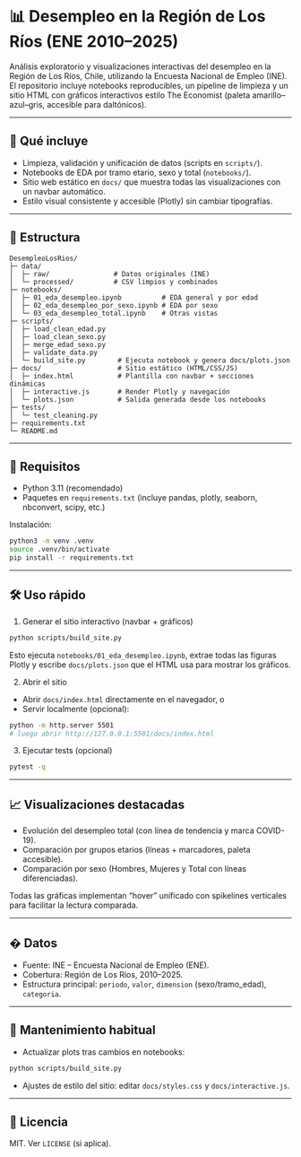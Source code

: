 # 📊 Desempleo en la Región de Los Ríos (ENE 2010–2025)

Análisis exploratorio y visualizaciones interactivas del desempleo en la Región de Los Ríos, Chile, utilizando la Encuesta Nacional de Empleo (INE). El repositorio incluye notebooks reproducibles, un pipeline de limpieza y un sitio HTML con gráficos interactivos estilo The Economist (paleta amarillo–azul–gris, accesible para daltónicos).

---

## 🚀 Qué incluye

- Limpieza, validación y unificación de datos (scripts en `scripts/`).
- Notebooks de EDA por tramo etario, sexo y total (`notebooks/`).
- Sitio web estático en `docs/` que muestra todas las visualizaciones con un navbar automático.
- Estilo visual consistente y accesible (Plotly) sin cambiar tipografías.

---

## 📁 Estructura

```
DesempleoLosRios/
├─ data/
│  ├─ raw/                # Datos originales (INE)
│  └─ processed/          # CSV limpios y combinados
├─ notebooks/
│  ├─ 01_eda_desempleo.ipynb          # EDA general y por edad
│  ├─ 02_eda_desempleo_por_sexo.ipynb # EDA por sexo
│  └─ 03_eda_desempleo_total.ipynb    # Otras vistas
├─ scripts/
│  ├─ load_clean_edad.py
│  ├─ load_clean_sexo.py
│  ├─ merge_edad_sexo.py
│  ├─ validate_data.py
│  └─ build_site.py        # Ejecuta notebook y genera docs/plots.json
├─ docs/                   # Sitio estático (HTML/CSS/JS)
│  ├─ index.html           # Plantilla con navbar + secciones dinámicas
│  ├─ interactive.js       # Render Plotly y navegación
│  └─ plots.json           # Salida generada desde los notebooks
├─ tests/
│  └─ test_cleaning.py
├─ requirements.txt
└─ README.md
```

---

## 🧪 Requisitos

- Python 3.11 (recomendado)
- Paquetes en `requirements.txt` (incluye pandas, plotly, seaborn, nbconvert, scipy, etc.)

Instalación:

```bash
python3 -m venv .venv
source .venv/bin/activate
pip install -r requirements.txt
```

---

## 🛠️ Uso rápido

1) Generar el sitio interactivo (navbar + gráficos)

```bash
python scripts/build_site.py
```

Esto ejecuta `notebooks/01_eda_desempleo.ipynb`, extrae todas las figuras Plotly y escribe `docs/plots.json` que el HTML usa para mostrar los gráficos.

2) Abrir el sitio

- Abrir `docs/index.html` directamente en el navegador, o
- Servir localmente (opcional):

```bash
python -m http.server 5501
# luego abrir http://127.0.0.1:5501/docs/index.html
```

3) Ejecutar tests (opcional)

```bash
pytest -q
```

---

## 📈 Visualizaciones destacadas

- Evolución del desempleo total (con línea de tendencia y marca COVID-19).
- Comparación por grupos etarios (líneas + marcadores, paleta accesible).
- Comparación por sexo (Hombres, Mujeres y Total con líneas diferenciadas).

Todas las gráficas implementan “hover” unificado con spikelines verticales para facilitar la lectura comparada.

---

## � Datos

- Fuente: INE – Encuesta Nacional de Empleo (ENE).
- Cobertura: Región de Los Ríos, 2010–2025.
- Estructura principal: `periodo`, `valor`, `dimension` (sexo/tramo_edad), `categoria`.

---

## 🔧 Mantenimiento habitual

- Actualizar plots tras cambios en notebooks:

```bash
python scripts/build_site.py
```

- Ajustes de estilo del sitio: editar `docs/styles.css` y `docs/interactive.js`.

---

## 📄 Licencia

MIT. Ver `LICENSE` (si aplica).